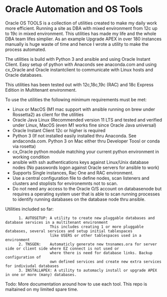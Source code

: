 # Oracle Automation and OS Tools

Oracle OS TOOLS is a collection of utilities created to make my daily work more efficient.
Running a site as DBA with mixed environment from 12c up to 19c in mixed environment.
This utilities has made my life and the whole DBA team lifes simplier. 
As an example Upgrade APEX in over 180 instances manually is huge waste of time and 
hence I wrote a utility to make the process automated.

The utilities is build with Python 3 and ansible and using Oracle Instant Client. 
Easy setup of python with Anaconds see anaconda.com and using cx_Oracle and 
Oracle instantclient to communicate with Linux hosts and Oracle databases.

This utilities has been tested out with 12c,18c,19c (RAC) and 18c Express Edition in Multitenant environment.

To use the utilities the following minimum requirements must be met:

* Linux or MacOS (M1 mac support with ansible running on brew under Rossetta2)  as client for the utilities
* Oracle Java Linux (Recommended version 11 LTS and tested and verified under Linux, MacOS (even M1 works fine since Oracle Java universal)
* Oracle Instant Client 12c or higher is required
* Python 3 (If not installed easily installed thru Anaconda. See andaconda.com. Python 3 on Mac either thru Developer Toosl or conda via rosetta) 
* cx_Oracle python module matching your current python environment in working condition
* ansible with ssh authentications keys against Linux/Unix database nodes (No passwords logon against Oracle servers for ansible to work)
* Supports Single instances, Rac One and RAC environment.
* Use a central configuration file to define nodes, scan listeners and clusters and stoplists for environemnts not to scan.
* Do not need any access to the Oracle O/S account on databasenode but requires a operating system user that is able to scan running processes to identify running databases on the database node thru ansible.

Utilities included so far:

          1. AUTOSETUP: A utility to create new pluggable databases and database services in a multitenant environment
                        This includes creating 1 or more pluggable databases, several services and setup initial tablespaces
                        like USERS or other tablespaces used in a environment
          2. TNSGEN:    Automaticly generate new tnsnames.ora for server side or client side where EZ connect is not used or
                        where there is need for database links. Backup configuration of
                        own defined services and create new extra services for indiviudal databases
          3. INSTALLAPEX: A utility to automacly install or upgrade APEX in one or more (many) databases. 
          

                       
Todo:
More documentation around how to use each tool. This repo is maitained on my limited spare time.
